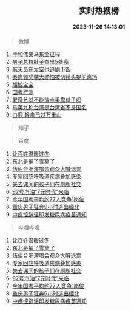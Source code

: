 <div align="center"><h2>实时热搜榜</h2><h4>2023-11-26 14:13:01</h4></div>

> 微博  

1. [于和伟亲马东全过程](https://s.weibo.com/weibo?q=%E4%BA%8E%E5%92%8C%E4%BC%9F%E4%BA%B2%E9%A9%AC%E4%B8%9C%E5%85%A8%E8%BF%87%E7%A8%8B&t=31&band_rank=1&Refer=top)<br />
2. [男子总拉肚子查出5处癌](https://s.weibo.com/weibo?q=%23%E7%94%B7%E5%AD%90%E6%80%BB%E6%8B%89%E8%82%9A%E5%AD%90%E6%9F%A5%E5%87%BA5%E5%A4%84%E7%99%8C%23&t=31&band_rank=2&Refer=top)<br />
3. [航天员在太空也追剧下饭](https://s.weibo.com/weibo?q=%23%E8%88%AA%E5%A4%A9%E5%91%98%E5%9C%A8%E5%A4%AA%E7%A9%BA%E4%B9%9F%E8%BF%BD%E5%89%A7%E4%B8%8B%E9%A5%AD%23&t=31&band_rank=3&Refer=top)<br />
4. [秦岚领奖魏大勋怕被切镜头提前离场](https://s.weibo.com/weibo?q=%23%E7%A7%A6%E5%B2%9A%E9%A2%86%E5%A5%96%E9%AD%8F%E5%A4%A7%E5%8B%8B%E6%80%95%E8%A2%AB%E5%88%87%E9%95%9C%E5%A4%B4%E6%8F%90%E5%89%8D%E7%A6%BB%E5%9C%BA%23&t=31&band_rank=4&Refer=top)<br />
5. [旭旭宝宝](https://s.weibo.com/weibo?q=%E6%97%AD%E6%97%AD%E5%AE%9D%E5%AE%9D&t=31&band_rank=5&Refer=top)<br />
6. [国考行测](https://s.weibo.com/weibo?q=%E5%9B%BD%E8%80%83%E8%A1%8C%E6%B5%8B&t=31&band_rank=6&Refer=top)<br />
7. [爱奇艺就不能放点果盘瓜子吗](https://s.weibo.com/weibo?q=%E7%88%B1%E5%A5%87%E8%89%BA%E5%B0%B1%E4%B8%8D%E8%83%BD%E6%94%BE%E7%82%B9%E6%9E%9C%E7%9B%98%E7%93%9C%E5%AD%90%E5%90%97&t=31&band_rank=7&Refer=top)<br />
8. [马英九称台湾是台湾省不是国名](https://s.weibo.com/weibo?q=%23%E9%A9%AC%E8%8B%B1%E4%B9%9D%E7%A7%B0%E5%8F%B0%E6%B9%BE%E6%98%AF%E5%8F%B0%E6%B9%BE%E7%9C%81%E4%B8%8D%E6%98%AF%E5%9B%BD%E5%90%8D%23&t=31&band_rank=8&Refer=top)<br />
9. [白鹿 轻舟已过万重山](https://s.weibo.com/weibo?q=%E7%99%BD%E9%B9%BF%20%E8%BD%BB%E8%88%9F%E5%B7%B2%E8%BF%87%E4%B8%87%E9%87%8D%E5%B1%B1&t=31&band_rank=9&Refer=top)<br />

> 知乎  


> 百度  

1. [让百姓温暖过冬](https://www.baidu.com/s?wd=%E8%AE%A9%E7%99%BE%E5%A7%93%E6%B8%A9%E6%9A%96%E8%BF%87%E5%86%AC&sa=fyb_news&rsv_dl=fyb_news)<br />
2. [东北是捅了雪窝了](https://www.baidu.com/s?wd=%E4%B8%9C%E5%8C%97%E6%98%AF%E6%8D%85%E4%BA%86%E9%9B%AA%E7%AA%9D%E4%BA%86&sa=fyb_news&rsv_dl=fyb_news)<br />
3. [伍佰合肥演唱会观众大喊退票](https://www.baidu.com/s?wd=%E4%BC%8D%E4%BD%B0%E5%90%88%E8%82%A5%E6%BC%94%E5%94%B1%E4%BC%9A%E8%A7%82%E4%BC%97%E5%A4%A7%E5%96%8A%E9%80%80%E7%A5%A8&sa=fyb_news&rsv_dl=fyb_news)<br />
4. [专家回应呼吸道疾病叠加感染](https://www.baidu.com/s?wd=%E4%B8%93%E5%AE%B6%E5%9B%9E%E5%BA%94%E5%91%BC%E5%90%B8%E9%81%93%E7%96%BE%E7%97%85%E5%8F%A0%E5%8A%A0%E6%84%9F%E6%9F%93&sa=fyb_news&rsv_dl=fyb_news)<br />
5. [失去课间的孩子们在厕所社交](https://www.baidu.com/s?wd=%E5%A4%B1%E5%8E%BB%E8%AF%BE%E9%97%B4%E7%9A%84%E5%AD%A9%E5%AD%90%E4%BB%AC%E5%9C%A8%E5%8E%95%E6%89%80%E7%A4%BE%E4%BA%A4&sa=fyb_news&rsv_dl=fyb_news)<br />
6. [92号汽油“7元时代”来临](https://www.baidu.com/s?wd=92%E5%8F%B7%E6%B1%BD%E6%B2%B9%E2%80%9C7%E5%85%83%E6%97%B6%E4%BB%A3%E2%80%9D%E6%9D%A5%E4%B8%B4&sa=fyb_news&rsv_dl=fyb_news)<br />
7. [今年国考平均约77人竞争1岗位](https://www.baidu.com/s?wd=%E4%BB%8A%E5%B9%B4%E5%9B%BD%E8%80%83%E5%B9%B3%E5%9D%87%E7%BA%A677%E4%BA%BA%E7%AB%9E%E4%BA%891%E5%B2%97%E4%BD%8D&sa=fyb_news&rsv_dl=fyb_news)<br />
8. [重庆男子狂奔9小时逃出缅北](https://www.baidu.com/s?wd=%E9%87%8D%E5%BA%86%E7%94%B7%E5%AD%90%E7%8B%82%E5%A5%949%E5%B0%8F%E6%97%B6%E9%80%83%E5%87%BA%E7%BC%85%E5%8C%97&sa=fyb_news&rsv_dl=fyb_news)<br />
9. [中疾控辟谣印发糖尿病疫苗通知](https://www.baidu.com/s?wd=%E4%B8%AD%E7%96%BE%E6%8E%A7%E8%BE%9F%E8%B0%A3%E5%8D%B0%E5%8F%91%E7%B3%96%E5%B0%BF%E7%97%85%E7%96%AB%E8%8B%97%E9%80%9A%E7%9F%A5&sa=fyb_news&rsv_dl=fyb_news)<br />

> 哔哩哔哩  

1. [让百姓温暖过冬](https://www.baidu.com/s?wd=%E8%AE%A9%E7%99%BE%E5%A7%93%E6%B8%A9%E6%9A%96%E8%BF%87%E5%86%AC&sa=fyb_news&rsv_dl=fyb_news)<br />
2. [东北是捅了雪窝了](https://www.baidu.com/s?wd=%E4%B8%9C%E5%8C%97%E6%98%AF%E6%8D%85%E4%BA%86%E9%9B%AA%E7%AA%9D%E4%BA%86&sa=fyb_news&rsv_dl=fyb_news)<br />
3. [伍佰合肥演唱会观众大喊退票](https://www.baidu.com/s?wd=%E4%BC%8D%E4%BD%B0%E5%90%88%E8%82%A5%E6%BC%94%E5%94%B1%E4%BC%9A%E8%A7%82%E4%BC%97%E5%A4%A7%E5%96%8A%E9%80%80%E7%A5%A8&sa=fyb_news&rsv_dl=fyb_news)<br />
4. [专家回应呼吸道疾病叠加感染](https://www.baidu.com/s?wd=%E4%B8%93%E5%AE%B6%E5%9B%9E%E5%BA%94%E5%91%BC%E5%90%B8%E9%81%93%E7%96%BE%E7%97%85%E5%8F%A0%E5%8A%A0%E6%84%9F%E6%9F%93&sa=fyb_news&rsv_dl=fyb_news)<br />
5. [失去课间的孩子们在厕所社交](https://www.baidu.com/s?wd=%E5%A4%B1%E5%8E%BB%E8%AF%BE%E9%97%B4%E7%9A%84%E5%AD%A9%E5%AD%90%E4%BB%AC%E5%9C%A8%E5%8E%95%E6%89%80%E7%A4%BE%E4%BA%A4&sa=fyb_news&rsv_dl=fyb_news)<br />
6. [92号汽油“7元时代”来临](https://www.baidu.com/s?wd=92%E5%8F%B7%E6%B1%BD%E6%B2%B9%E2%80%9C7%E5%85%83%E6%97%B6%E4%BB%A3%E2%80%9D%E6%9D%A5%E4%B8%B4&sa=fyb_news&rsv_dl=fyb_news)<br />
7. [今年国考平均约77人竞争1岗位](https://www.baidu.com/s?wd=%E4%BB%8A%E5%B9%B4%E5%9B%BD%E8%80%83%E5%B9%B3%E5%9D%87%E7%BA%A677%E4%BA%BA%E7%AB%9E%E4%BA%891%E5%B2%97%E4%BD%8D&sa=fyb_news&rsv_dl=fyb_news)<br />
8. [重庆男子狂奔9小时逃出缅北](https://www.baidu.com/s?wd=%E9%87%8D%E5%BA%86%E7%94%B7%E5%AD%90%E7%8B%82%E5%A5%949%E5%B0%8F%E6%97%B6%E9%80%83%E5%87%BA%E7%BC%85%E5%8C%97&sa=fyb_news&rsv_dl=fyb_news)<br />
9. [中疾控辟谣印发糖尿病疫苗通知](https://www.baidu.com/s?wd=%E4%B8%AD%E7%96%BE%E6%8E%A7%E8%BE%9F%E8%B0%A3%E5%8D%B0%E5%8F%91%E7%B3%96%E5%B0%BF%E7%97%85%E7%96%AB%E8%8B%97%E9%80%9A%E7%9F%A5&sa=fyb_news&rsv_dl=fyb_news)<br />
